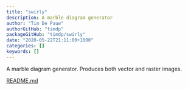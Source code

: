```yaml
---
title: "swirly"
description: A marble diagram generator
author: "Tim De Pauw"
authorGitHub: "timdp"
packageGitHub: "timdp/swirly"
date: "2020-05-22T21:11:00+1000"
categories: []
keywords: []
---
```


A marble diagram generator. Produces both vector and raster images.

[README.md](https://github.com/timdp/swirly/blob/master/README.md)
